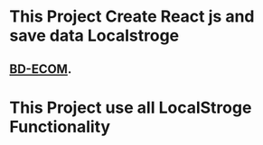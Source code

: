 # This Project Create React js and save data Localstroge

## [BD-ECOM](https://bd-ecom.netlify.app/).

# This Project use all LocalStroge Functionality
